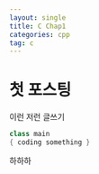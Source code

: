 ```yaml
---
layout: single
title: C Chap1
categories: cpp
tag: c
---
```


# 첫 포스팅



이런 저런 글쓰기

``` java
class main
{ coding something }
```

하하하